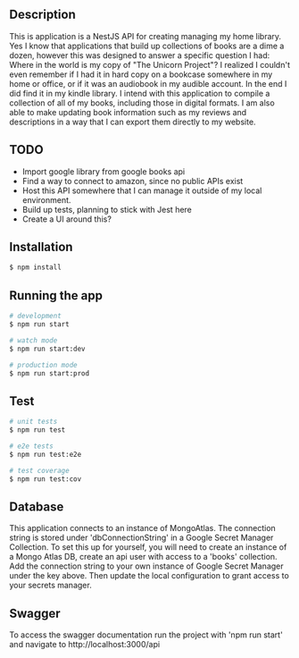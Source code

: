 ## Description
This is application is a NestJS API for creating managing my home library. Yes I know that applications that build up collections of books are a dime a dozen, however this was designed to answer a specific question I had: Where in the world is my copy of "The Unicorn Project"? I realized I couldn't even remember if I had it in hard copy on a bookcase somewhere in my home or office, or if it was an audiobook in my audible account. In the end I did find it in my kindle library. I intend with this application to compile a collection of all of my books, including those in digital formats. I am also able to make updating book information such as my reviews and descriptions in a way that I can export them directly to my website.

## TODO

- Import google library from google books api
- Find a way to connect to amazon, since no public APIs exist
- Host this API somewhere that I can manage it outside of my local environment.
- Build up tests, planning to stick with Jest here
- Create a UI around this?

## Installation

```bash
$ npm install
```

## Running the app

```bash
# development
$ npm run start

# watch mode
$ npm run start:dev

# production mode
$ npm run start:prod
```

## Test

```bash
# unit tests
$ npm run test

# e2e tests
$ npm run test:e2e

# test coverage
$ npm run test:cov
```

## Database

This application connects to an instance of MongoAtlas. The connection string is stored under 'dbConnectionString' in a Google Secret Manager Collection. To set this up for yourself, you will need to create an instance of a Mongo Atlas DB, create an api user with access to a 'books' collection. Add the connection string to your own instance of Google Secret Manager under the key above. Then update the local configuration to grant access to your secrets manager.

## Swagger

To access the swagger documentation run the project with 'npm run start' and navigate to http://localhost:3000/api